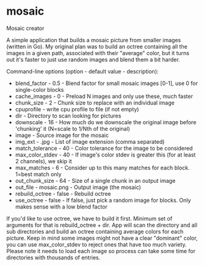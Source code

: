 # mosaic
Mosaic creator 

A simple application that builds a mosaic picture from smaller images (written in Go).
My original plan was to build an octree containing all the images in a given path, associated with their "average" color, but it turns out it's faster to just use random images and blend them a bit harder.

Command-line options (option - default value - description):
* blend_factor - 0.5 - Blend factor for small mosaic images [0-1], use 0 for single-color blocks
* cache_images - 0 - Preload N images and only use these, much faster
* chunk_size - 2 - Chunk size to replace with an individual image
* cpuprofile - write cpu profile to file (if not empty)
* dir - Directory to scan looking for pictures
* downscale - 16 - How much do we downscale the original image before 'chunking' it (N=scale to 1/Nth of the original)
* image - Source image for the mosaic
* img_ext - .jpg - List of image extension (comma separated)
* match_tolerance - 40 - Color tolerance for the image to be considered
* max_color_stdev - 40 - If image's color stdev is greater this (for at least 2 channels), we skip it
* max_matches - 6 - Consider up to this many matches for each block. 1=best match only
* out_chunk_size - 64 - Size of a single chunk in an output image
* out_file - mosaic.png - Output image (the mosaic)
* rebuild_octree - false - Rebuild octree
* use_octree - false - If false, just pick a random image for blocks. Only makes sense with a low blend factor

If you'd like to use octree, we have to build it first. Minimum set of arguments for that is rebuild_octree + dir. App will scan the directory and all sub directories and build an octree containing average colors for each picture. Keep in mind some images might not have a clear "dominant" color, you can use max_color_stdev to reject ones that have too much variety. Please note it needs to load each image so process can take some time for directories with thousands of entries.
